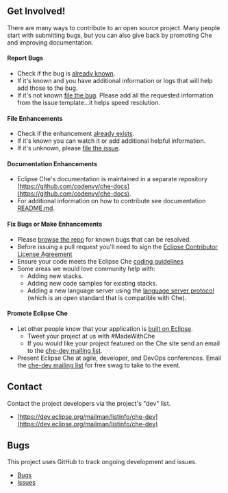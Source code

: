 Get Involved!
--------------
There are many ways to contribute to an open source project. Many people start with submitting bugs, but you can also give back by promoting Che and improving documentation.

#### Report Bugs
* Check if the bug is [already known](https://github.com/eclipse/che/labels/kind%2Fbug).
* If it's known and you have additional information or logs that will help add those to the bug.
* If it's not known [file the bug](https://github.com/eclipse/che/wiki/Submitting-Bugs-and-Suggestions). Please add all the requested information from the issue template...it helps speed resolution.

#### File Enhancements
* Check if the enhancement [already exists](https://github.com/eclipse/che/labels/kind%2Fenhancement).
* If it's known you can watch it or add additional helpful information.
* If it's unknown, please [file the issue](https://github.com/eclipse/che/issues).

#### Documentation Enhancements  
* Eclipse Che's documentation is maintained in a separate repository [https://github.com/codenvy/che-docs](https://github.com/codenvy/che-docs).
* For additional information on how to contribute see documentation [README.md](https://github.com/codenvy/che-docs/blob/master/README.md).

#### Fix Bugs or Make Enhancements
* Please [browse the repo](https://github.com/eclipse/che/issues?utf8=%E2%9C%93&q=is%3Aopen) for known bugs that can be resolved.
* Before issuing a pull request you'll need to sign the [Eclipse Contributor License Agreement](https://github.com/eclipse/che/wiki/Contributor-License-Agreement)
* Ensure your code meets the Eclipse Che [coding guidelines](https://github.com/eclipse/che/wiki/Coding-Guidelines)
* Some areas we would love community help with:
  * Adding new stacks.
  * Adding new code samples for existing stacks.
  * Adding a new language server using the [language server protocol](https://github.com/Microsoft/language-server-protocol) (which is an open standard that is compatible with Che).

#### Promote Eclipse Che
* Let other people know that your application is [built on Eclipse](https://eclipse.org/artwork).
  * Tweet your project at us with #MadeWithChe
  * If you would like your project featured on the Che site send an email to the [che-dev mailing list](https://dev.eclipse.org/mailman/listinfo/che-dev).
* Present Eclipse Che at agile, developer, and DevOps conferences. Email the [che-dev mailing list](https://dev.eclipse.org/mailman/listinfo/che-dev) for free swag to take to the event.

Contact
--------
Contact the project developers via the project's "dev" list.

- [https://dev.eclipse.org/mailman/listinfo/che-dev](https://dev.eclipse.org/mailman/listinfo/che-dev)

Bugs
-----
This project uses GitHub to track ongoing development and issues.

- [Bugs](https://github.com/eclipse/che/labels/kind%2Fbug)
- [Issues](https://github.com/eclipse/che/issues)

